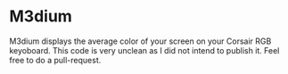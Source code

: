 # M3dium
M3dium displays the average color of your screen on your Corsair RGB keyoboard.
This code is very unclean as I did not intend to publish it.
Feel free to do a pull-request.

